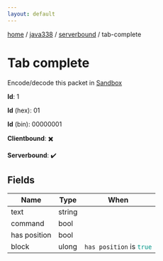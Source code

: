```yaml
---
layout: default
---
```


[home](/)  /  [java338](/protocol/java338)  /  [serverbound](/protocol/java338/serverbound)  /  tab-complete

# Tab complete

Encode/decode this packet in [Sandbox](../../../sandbox/java338#serverbound.tab_complete)

**Id**: 1

**Id** (hex): 01

**Id** (bin): 00000001

**Clientbound**: ✖️

**Serverbound**: ✔️

## Fields

Name | Type | When
---|---|:---:
text | string | 
command | bool | 
has position | bool | 
block | ulong | <code>has position</code> is <code><span style="color:#009688">true</span></code>

